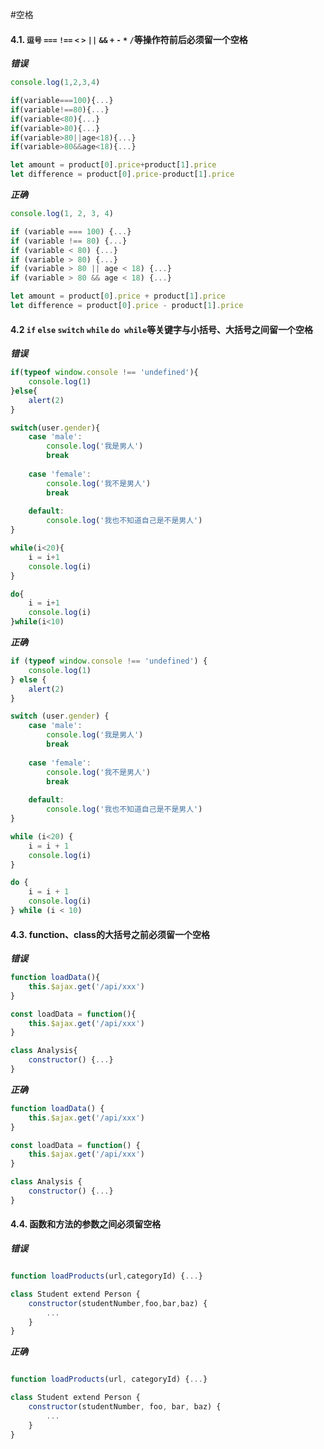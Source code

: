 #空格

#### 4.1. `逗号` `===` `!==` `<` `>` `||` `&&` `+` `-` `*` `/`等操作符前后必须留一个空格

***错误***

```javascript
console.log(1,2,3,4)

if(variable===100){...}
if(variable!==80){...}
if(variable<80){...}
if(variable>80){...}
if(variable>80||age<18){...}
if(variable>80&&age<18){...}

let amount = product[0].price+product[1].price
let difference = product[0].price-product[1].price
```
***正确***

```javascript
console.log(1, 2, 3, 4)

if (variable === 100) {...}
if (variable !== 80) {...}
if (variable < 80) {...}
if (variable > 80) {...}
if (variable > 80 || age < 18) {...}
if (variable > 80 && age < 18) {...}

let amount = product[0].price + product[1].price
let difference = product[0].price - product[1].price
```

#### 4.2 `if` `else` `switch` `while` `do while`等关键字与小括号、大括号之间留一个空格

***错误***
```javascript
if(typeof window.console !== 'undefined'){
    console.log(1)
}else{
    alert(2)
}

switch(user.gender){
    case 'male':
        console.log('我是男人')
        break
        
    case 'female':
        console.log('我不是男人')
        break
        
    default:
        console.log('我也不知道自己是不是男人')
}

while(i<20){
    i = i+1
    console.log(i)
}

do{
    i = i+1
    console.log(i)
}while(i<10)
```

***正确***

```javascript
if (typeof window.console !== 'undefined') {
    console.log(1)
} else {
    alert(2)
}

switch (user.gender) {
    case 'male':
        console.log('我是男人')
        break
        
    case 'female':
        console.log('我不是男人')
        break
        
    default:
        console.log('我也不知道自己是不是男人')
}

while (i<20) {
    i = i + 1
    console.log(i)
}

do {
    i = i + 1
    console.log(i)
} while (i < 10)
```


#### 4.3. function、class的大括号之前必须留一个空格

***错误***
```javascript
function loadData(){
    this.$ajax.get('/api/xxx')
}

const loadData = function(){
    this.$ajax.get('/api/xxx')
}

class Analysis{
    constructor() {...}
}
```

***正确***

```javascript
function loadData() {
    this.$ajax.get('/api/xxx')
}

const loadData = function() {
    this.$ajax.get('/api/xxx')
}

class Analysis {
    constructor() {...}
}
```

#### 4.4. 函数和方法的参数之间必须留空格

***错误***

```javascript

function loadProducts(url,categoryId) {...}

class Student extend Person {
    constructor(studentNumber,foo,bar,baz) {
        ...
    }
}
```

***正确***

```javascript

function loadProducts(url, categoryId) {...}

class Student extend Person {
    constructor(studentNumber, foo, bar, baz) {
        ...
    }
}
```